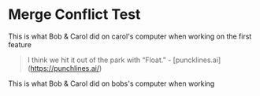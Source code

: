 # Merge Conflict Test

This is what Bob & Carol did on carol's computer when working on the first feature

> I think we hit it out of the park with “Float.” - [puncklines.ai] (https://punchlines.ai/)

This is what Bob & Carol did on bobs's computer when working